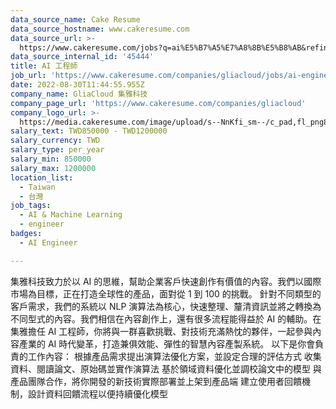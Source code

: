 ```yaml
---
data_source_name: Cake Resume
data_source_hostname: www.cakeresume.com
data_source_url: >-
  https://www.cakeresume.com/jobs?q=ai%E5%B7%A5%E7%A8%8B%E5%B8%AB&refinementList%5Blang_[…]y_type%5D=per_year&range%5Bsalary_range%5D%5Bmin%5D=1000000
data_source_internal_id: '45444'
title: AI 工程師
job_url: 'https://www.cakeresume.com/companies/gliacloud/jobs/ai-engineer-f77f93'
date: 2022-08-30T11:44:55.955Z
company_name: GliaCloud 集雅科技
company_page_url: 'https://www.cakeresume.com/companies/gliacloud'
company_logo_url: >-
  https://media.cakeresume.com/image/upload/s--NnKfi_sm--/c_pad,fl_png8,h_200,w_200/v1565941306/toliwpxmw5sg8nrwuujs.png
salary_text: TWD850000 - TWD1200000
salary_currency: TWD
salary_type: per_year
salary_min: 850000
salary_max: 1200000
location_list:
  - Taiwan
  - 台灣
job_tags:
  - AI & Machine Learning
  - engineer
badges:
  - AI Engineer

---
```


集雅科技致力於以 AI 的思維，幫助企業客戶快速創作有價值的內容。我們以國際市場為目標，正在打造全球性的產品，面對從 1 到 100 的挑戰。 針對不同類型的客戶需求，我們的系統以 NLP 演算法為核心，快速整理、釐清資訊並將之轉換為不同型式的內容。我們相信在內容創作上，還有很多流程能得益於 AI 的輔助。在集雅擔任 AI 工程師，你將與一群喜歡挑戰、對技術充滿熱忱的夥伴，一起參與內容產業的 AI 時代變革，打造兼俱效能、彈性的智慧內容產製系統。 以下是你會負責的工作內容： 根據產品需求提出演算法優化方案，並設定合理的評估方式 收集資料、閱讀論文、原始碼並實作演算法 基於領域資料優化並調校論文中的模型 與產品團隊合作，將你開發的新技術實際部署並上架到產品端 建立使用者回饋機制，設計資料回饋流程以便持續優化模型